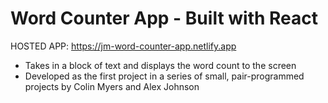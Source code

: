 # Word Counter App - Built with React

HOSTED APP: https://jm-word-counter-app.netlify.app

- Takes in a block of text and displays the word count to the screen
- Developed as the first project in a series of small, pair-programmed projects by Colin Myers and Alex Johnson

